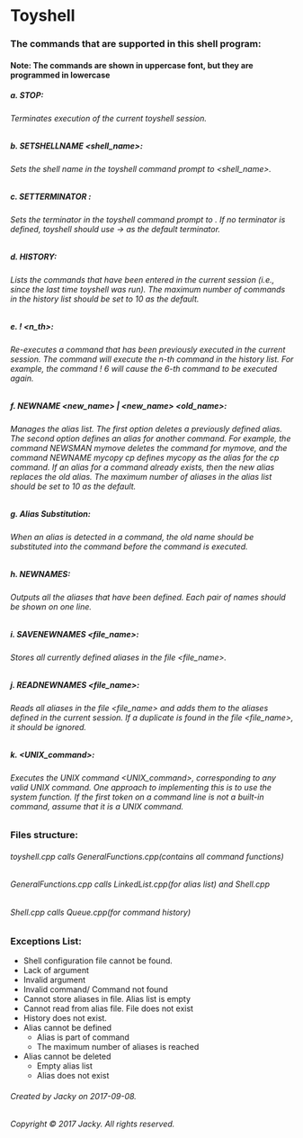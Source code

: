 # Toyshell

### The commands that are supported in this shell program:
#### Note: The commands are shown in uppercase font, but they are programmed in lowercase
##### a. STOP: 
###### Terminates execution of the current toyshell session.
##### b. SETSHELLNAME <shell_name>: 
###### Sets the shell name in the toyshell command prompt to <shell_name>.
##### c. SETTERMINATOR <terminator>: 
###### Sets the terminator in the toyshell command prompt to <terminator>. If no terminator is defined, toyshell should use -> as the default terminator.
##### d. HISTORY: 
###### Lists the commands that have been entered in the current session (i.e., since the last time toyshell was run). The maximum number of commands in the history list should be set to 10 as the default.
##### e. \! \<n\_th\>: 
###### Re-executes a command that has been previously executed in the current session. The command will execute the n-th command in the history list. For example, the command ! 6 will cause the 6-th command to be executed again.
##### f. NEWNAME <new_name> | <new_name> <old_name>: 
###### Manages the alias list. The first option deletes a previously defined alias. The second option defines an alias for another command. For example, the command NEWSMAN mymove deletes the command for mymove, and the command NEWNAME mycopy cp defines mycopy as the alias for the cp command. If an alias for a command already exists, then the new alias replaces the old alias. The maximum number of aliases in the alias list should be set to 10 as the default.
##### g. Alias Substitution: 
###### When an alias is detected in a command, the old name should be substituted into the command before the command is executed.
##### h. NEWNAMES: 
###### Outputs all the aliases that have been defined. Each pair of names should be shown on one line.
##### i. SAVENEWNAMES <file_name>: 
###### Stores all currently defined aliases in the file <file_name>.
##### j. READNEWNAMES <file_name>: 
###### Reads all aliases in the file <file_name> and adds them to the aliases defined in the current session. If a duplicate is found in the file <file_name>, it should be ignored.
##### k. <UNIX_command>: 
###### Executes the UNIX command <UNIX_command>, corresponding to any valid UNIX command. One approach to implementing this is to use the system function. If the first token on a command line is not a built-in command, assume that it is a UNIX command.



### Files structure:
###### toyshell.cpp calls GeneralFunctions.cpp(contains all command functions)
###### GeneralFunctions.cpp calls LinkedList.cpp(for alias list) and Shell.cpp
###### Shell.cpp calls Queue.cpp(for command history)

### Exceptions List:
  * Shell configuration file cannot be found.
  * Lack of argument
  * Invalid argument
  * Invalid command/ Command not found
  * Cannot store aliases in file. Alias list is empty
  * Cannot read from alias file. File does not exist
  * History does not exist.
  * Alias cannot be defined
    * Alias is part of command
    * The maximum number of aliases is reached
  * Alias cannot be deleted
    * Empty alias list
    * Alias does not exist


###### Created by Jacky on 2017-09-08.
###### Copyright © 2017 Jacky. All rights reserved.
